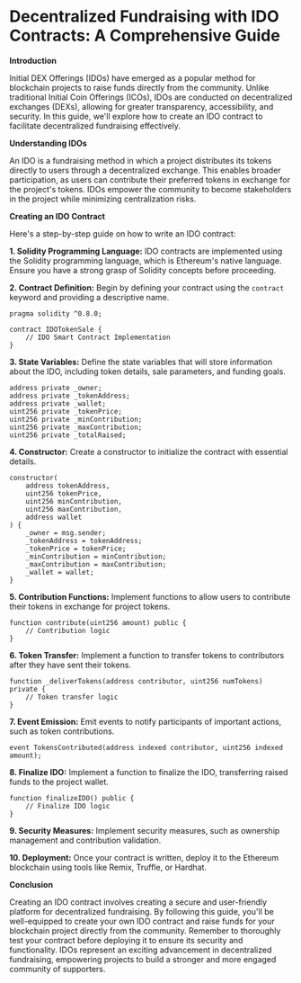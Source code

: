 # Decentralized Fundraising with IDO Contracts: A Comprehensive Guide

**Introduction**

Initial DEX Offerings (IDOs) have emerged as a popular method for blockchain projects to raise funds directly from the community. Unlike traditional Initial Coin Offerings (ICOs), IDOs are conducted on decentralized exchanges (DEXs), allowing for greater transparency, accessibility, and security. In this guide, we'll explore how to create an IDO contract to facilitate decentralized fundraising effectively.

**Understanding IDOs**

An IDO is a fundraising method in which a project distributes its tokens directly to users through a decentralized exchange. This enables broader participation, as users can contribute their preferred tokens in exchange for the project's tokens. IDOs empower the community to become stakeholders in the project while minimizing centralization risks.

**Creating an IDO Contract**

Here's a step-by-step guide on how to write an IDO contract:

**1. Solidity Programming Language:**
IDO contracts are implemented using the Solidity programming language, which is Ethereum's native language. Ensure you have a strong grasp of Solidity concepts before proceeding.

**2. Contract Definition:**
Begin by defining your contract using the `contract` keyword and providing a descriptive name.

```solidity
pragma solidity ^0.8.0;

contract IDOTokenSale {
    // IDO Smart Contract Implementation
}

```

**3. State Variables:**
Define the state variables that will store information about the IDO, including token details, sale parameters, and funding goals.

```solidity
address private _owner;
address private _tokenAddress;
address private _wallet;
uint256 private _tokenPrice;
uint256 private _minContribution;
uint256 private _maxContribution;
uint256 private _totalRaised;

```

**4. Constructor:**
Create a constructor to initialize the contract with essential details.

```solidity
constructor(
    address tokenAddress,
    uint256 tokenPrice,
    uint256 minContribution,
    uint256 maxContribution,
    address wallet
) {
    _owner = msg.sender;
    _tokenAddress = tokenAddress;
    _tokenPrice = tokenPrice;
    _minContribution = minContribution;
    _maxContribution = maxContribution;
    _wallet = wallet;
}

```

**5. Contribution Functions:**
Implement functions to allow users to contribute their tokens in exchange for project tokens.

```solidity
function contribute(uint256 amount) public {
    // Contribution logic
}

```

**6. Token Transfer:**
Implement a function to transfer tokens to contributors after they have sent their tokens.

```solidity
function _deliverTokens(address contributor, uint256 numTokens) private {
    // Token transfer logic
}

```

**7. Event Emission:**
Emit events to notify participants of important actions, such as token contributions.

```solidity
event TokensContributed(address indexed contributor, uint256 indexed amount);

```

**8. Finalize IDO:**
Implement a function to finalize the IDO, transferring raised funds to the project wallet.

```solidity
function finalizeIDO() public {
    // Finalize IDO logic
}

```

**9. Security Measures:**
Implement security measures, such as ownership management and contribution validation.

**10. Deployment:**
Once your contract is written, deploy it to the Ethereum blockchain using tools like Remix, Truffle, or Hardhat.

**Conclusion**

Creating an IDO contract involves creating a secure and user-friendly platform for decentralized fundraising. By following this guide, you'll be well-equipped to create your own IDO contract and raise funds for your blockchain project directly from the community. Remember to thoroughly test your contract before deploying it to ensure its security and functionality. IDOs represent an exciting advancement in decentralized fundraising, empowering projects to build a stronger and more engaged community of supporters.